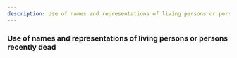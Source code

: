 ```yaml
---
description: Use of names and representations of living persons or persons recently dead
---
```


### Use of names and representations of living persons or persons recently dead

